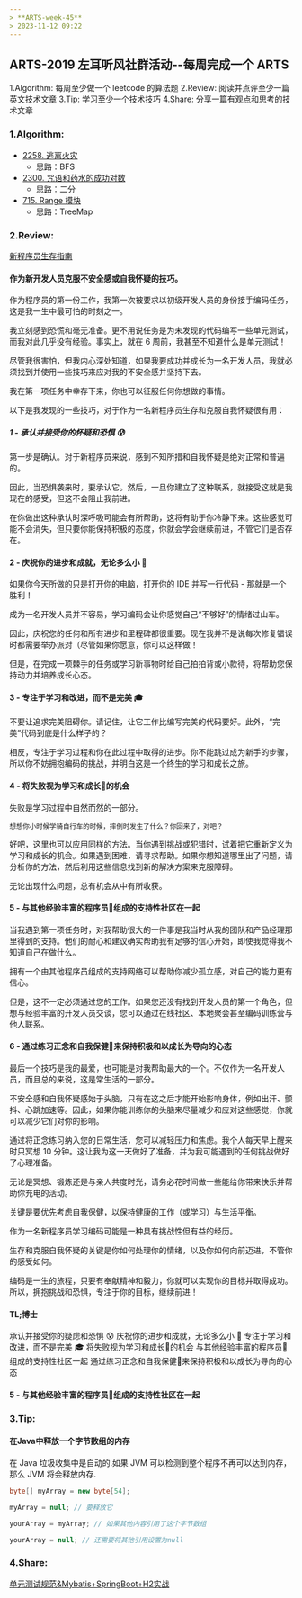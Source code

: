 ```yaml
---
> **ARTS-week-45**
> 2023-11-12 09:22
---
```



## ARTS-2019 左耳听风社群活动--每周完成一个 ARTS
1.Algorithm: 每周至少做一个 leetcode 的算法题
2.Review: 阅读并点评至少一篇英文技术文章
3.Tip: 学习至少一个技术技巧
4.Share: 分享一篇有观点和思考的技术文章

### 1.Algorithm:

- [2258. 逃离火灾](https://leetcode.cn/problems/escape-the-spreading-fire/submissions/480809766/)  
    + 思路：BFS
- [2300. 咒语和药水的成功对数](https://leetcode.cn/problems/successful-pairs-of-spells-and-potions/submissions/481074749/) 
    + 思路：二分
- [715. Range 模块](https://leetcode.cn/problems/range-module/submissions/481486248/)  
    + 思路：TreeMap

### 2.Review:

[新程序员生存指南](https://dev.to/evergrowingdev/the-new-programmers-survival-guide-574d)

#### 作为新开发人员克服不安全感或自我怀疑的技巧。

作为程序员的第一份工作，我第一次被要求以初级开发人员的身份接手编码任务，这是我一生中最可怕的时刻之一。

我立刻感到恐慌和毫无准备。更不用说任务是为未发现的代码编写一些单元测试，而我对此几乎没有经验。事实上，就在 6 周前，我甚至不知道什么是单元测试！

尽管我很害怕，但我内心深处知道，如果我要成功并成长为一名开发人员，我就必须找到并使用一些技巧来应对我的不安全感并坚持下去。

我在第一项任务中幸存下来，你也可以征服任何你想做的事情。

以下是我发现的一些技巧，对于作为一名新程序员生存和克服自我怀疑很有用：

##### 1 - 承认并接受你的怀疑和恐惧 😰

第一步是确认。对于新程序员来说，感到不知所措和自我怀疑是绝对正常和普遍的。

因此，当恐惧袭来时，要承认它。然后，一旦你建立了这种联系，就接受这就是我现在的感受，但这不会阻止我前进。

在你做出这种承认时深呼吸可能会有所帮助，这将有助于你冷静下来。这些感觉可能不会消失，但只要你能保持积极的态度，你就会学会继续前进，不管它们是否存在。

#### 2 - 庆祝你的进步和成就，无论多么小 🎉

如果你今天所做的只是打开你的电脑，打开你的 IDE 并写一行代码 - 那就是一个胜利！

成为一名开发人员并不容易，学习编码会让你感觉自己“不够好”的情绪过山车。

因此，庆祝您的任何和所有进步和里程碑都很重要。现在我并不是说每次修复错误时都需要举办派对（尽管如果你愿意，你可以这样做！

但是，在完成一项棘手的任务或学习新事物时给自己拍拍背或小款待，将帮助您保持动力并培养成长心态。

#### 3 - 专注于学习和改进，而不是完美 🎓

不要让追求完美阻碍你。请记住，让它工作比编写完美的代码要好。此外，“完美”代码到底是什么样子的？

相反，专注于学习过程和你在此过程中取得的进步。你不能跳过成为新手的步骤，所以你不妨拥抱编码的挑战，并明白这是一个终生的学习和成长之旅。

#### 4 - 将失败视为学习和成长🎋的机会

失败是学习过程中自然而然的一部分。

```
想想你小时候学骑自行车的时候，摔倒时发生了什么？你回来了，对吧？
```
好吧，这里也可以应用同样的方法。当你遇到挑战或犯错时，试着把它重新定义为学习和成长的机会。如果遇到困难，请寻求帮助。如果你想知道哪里出了问题，请分析你的方法，然后利用这些信息找到新的解决方案来克服障碍。

无论出现什么问题，总有机会从中有所收获。

#### 5 - 与其他经验丰富的程序员👥组成的支持性社区在一起

当我遇到第一项任务时，对我帮助很大的一件事是我当时从我的团队和产品经理那里得到的支持。他们的耐心和建议确实帮助我有足够的信心开始，即使我觉得我不知道自己在做什么。

拥有一个由其他程序员组成的支持网络可以帮助你减少孤立感，对自己的能力更有信心。

但是，这不一定必须通过您的工作。如果您还没有找到开发人员的第一个角色，但想与经验丰富的开发人员交谈，您可以通过在线社区、本地聚会甚至编码训练营与他人联系。

#### 6 - 通过练习正念和自我保健🧘来保持积极和以成长为导向的心态

最后一个技巧是我的最爱，也可能是对我帮助最大的一个。不仅作为一名开发人员，而且总的来说，这是常生活的一部分。

不安全感和自我怀疑感始于头脑，只有在这之后才能开始影响身体，例如出汗、颤抖、心跳加速等。因此，如果你能训练你的头脑来尽量减少和应对这些感觉，你就可以减少它们对你的影响。

通过将正念练习纳入您的日常生活，您可以减轻压力和焦虑。我个人每天早上醒来时只冥想 10 分钟。这让我为这一天做好了准备，并为我可能遇到的任何挑战做好了心理准备。

无论是冥想、锻炼还是与亲人共度时光，请务必花时间做一些能给你带来快乐并帮助你充电的活动。

关键是要优先考虑自我保健，以保持健康的工作（或学习）与生活平衡。

作为一名新程序员学习编码可能是一种具有挑战性但有益的经历。

生存和克服自我怀疑的关键是你如何处理你的情绪，以及你如何向前迈进，不管你的感受如何。

编码是一生的旅程，只要有奉献精神和毅力，你就可以实现你的目标并取得成功。所以，拥抱挑战和恐惧，专注于你的目标，继续前进！

#### TL;博士
承认并接受你的疑虑和恐惧 😰
庆祝你的进步和成就，无论多么小 🎉
专注于学习和改进，而不是完美 🎓
将失败视为学习和成长🎋的机会
与其他经验丰富的程序员👥组成的支持性社区一起
通过练习正念和自我保健🧘来保持积极和以成长为导向的心态


#### 5 - 与其他经验丰富的程序员👥组成的支持性社区在一起

### 3.Tip:

#### 在Java中释放一个字节数组的内存

在 Java 垃圾收集中是自动的.如果 JVM 可以检测到整个程序不再可以达到内存，那么 JVM 将会释放内存.

```java
byte[] myArray = new byte[54];

myArray = null; // 要释放它

yourArray = myArray; // 如果其他内容引用了这个字节数组

yourArray = null; // 还需要将其他引用设置为null
```

### 4.Share:

[单元测试规范&Mybatis+SpringBoot+H2实战](https://blog.csdn.net/micro_hz/article/details/116591344)